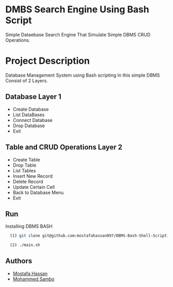 
# DMBS Search Engine Using Bash Script
Simple Dataebase Search Engine That Simulate Simple DBMS CRUD Operations.

# Project Description

Database Management System using Bash scripting In this simple DBMS Consist of  2 Layers.

## Database Layer 1

- Create Database
- List DataBases
- Connect Database
- Drop Database
- Exit


## Table and CRUD Operations Layer 2

- Create Table
- Drop Table
- List Tables
- Insert New Record
- Delete Record
- Update Certain Cell
- Back to Database Menu
- Exit
## Run

Installing DBMS BASH

```bash
  (1) git clone git@github.com:mostafahassan097/DBMS-Bash-Shell-Scripting.git

  (2) ./main.sh
```
    
## Authors
- [Mostafa Hassan](https://github.com/mostafahassan097)
- [Mohammed Sambo](https://github.com/sambo2021)

